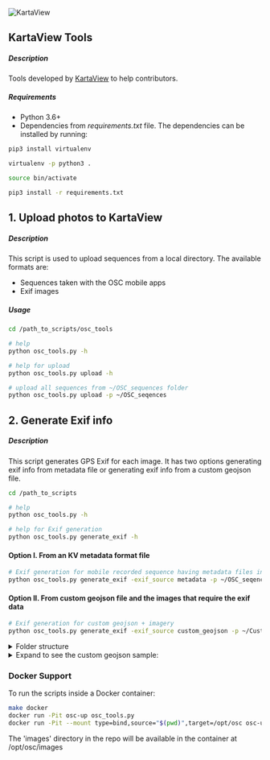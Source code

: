 ![KartaView](https://github.com/kartaview/upload-scripts/blob/master/logo-KartaView-light.png)

## KartaView Tools

##### Description
Tools developed by [KartaView](https://kartaview.org/) to help contributors.

##### Requirements
* Python 3.6+
* Dependencies from _requirements.txt_ file.
The dependencies can be installed by running:
```sh
pip3 install virtualenv

virtualenv -p python3 .

source bin/activate

pip3 install -r requirements.txt
```

## 1. Upload photos to KartaView

##### Description
This script is used to upload sequences from a local directory. The available formats are:
* Sequences taken with the OSC mobile apps
* Exif images
 
##### Usage
```sh
cd /path_to_scripts/osc_tools

# help
python osc_tools.py -h

# help for upload
python osc_tools.py upload -h

# upload all sequences from ~/OSC_sequences folder
python osc_tools.py upload -p ~/OSC_seqences

```

## 2. Generate Exif info 

##### Description
This script generates GPS Exif for each image. It has two options generating exif info from metadata file or generating exif info from a custom geojson file. 

```sh
cd /path_to_scripts

# help
python osc_tools.py -h

# help for Exif generation
python osc_tools.py generate_exif -h
```

#### Option I. From an KV metadata format file
```sh
# Exif generation for mobile recorded sequence having metadata files in ~/OSC_sequences/Sequence1 folder
python osc_tools.py generate_exif -exif_source metadata -p ~/OSC_seqences/Sequence1

```

#### Option II. From custom geojson file and the images that require the exif data

```sh
# Exif generation for custom geojson + imagery 
python osc_tools.py generate_exif -exif_source custom_geojson -p ~/CustomFolderContainingGeoJsonAndImages

```
<details>
 <summary>Folder structure</summary>

```
 ~/CustomFolderContainingGeoJsonAndImages
 ~/CustomFolderContainingGeoJsonAndImages/a_file.geojson
 ~/CustomFolderContainingGeoJsonAndImages/folder_with_images
 ~/CustomFolderContainingGeoJsonAndImages/folder_with_images/image1.jpg
 ~/CustomFolderContainingGeoJsonAndImages/folder_with_images/image2.jpg
 ~/CustomFolderContainingGeoJsonAndImages/folder_with_images/image3.jpg
```
</details>


<details>
  <summary>Expand to see the custom geojson sample:</summary>
 
  ```json
  {
      "type": "FeatureCollection",
      "features": [
      {
          "type": "Feature",
          "properties": {
              "order": 1,
              "path": "folder_with_images/image1.jpg",
              "direction": 236.0,
              "Lat": 1.910309,
              "Lon": 1.503069,
              "Timestamp": "2020-01-20T08:00:01Z"
          },
          "geometry": { 
              "type": "Point",
              "coordinates": [ 1.503069408072847, 1.910308570011793 ]
          }
      },
      {
          "type": "Feature",
          "properties": {
              "order": 2,
              "path": "folder_with_images/image2.jpg",
              "direction": 236.0,
              "Lat": 1.910199,
              "Lon": 1.502908,
              "Timestamp": "2020-01-20T08:01:21Z"
          },
          "geometry": {
              "type": "Point",
              "coordinates": [ 1.502907515952158, 1.910198963742701 ]
          }
      },
      {
          "type": "Feature",
          "properties": {
              "order": 3,
              "path": "folder_with_images/image3.jpg",
              "direction": 236.0,
              "Lat": 1.910096,
              "Lon": 1.502764,
              "Timestamp": "2020-01-20T08:12:10Z"
          },
          "geometry": {
              "type": "Point",
              "coordinates": [ 1.50276400212099, 1.910095961756973 ]
          }
      }
      ]
  }
  ```
  | Member | Type | Format | Comment |
  | ------ | ---- | ------ | ------- |
  | `Timestamp` | string | `%Y-%m-%dT%H:%M:%SZ` | [RFC 3339](https://www.rfc-editor.org/rfc/rfc3339), not full ISO 8601 |
  | `Lat` | float | `-90.0` <= `Lat` <= `90.0` | latitude in decimal degrees |
  | `Lng` | float | `0.0` <= `Lng` < `360.0`| longitude in decimal degrees |
  | `order` | int | `order` >= `1` | order of image in the track |
  | `direction` | float | `0.0` <= `direction` < `360.0` | cardinal direction in degrees the image was taken |
  | `path` | string | operating system’s specific path format | image path relative to the geojson file |
</details>


### Docker Support
To run the scripts inside a Docker container:
```sh
make docker
docker run -Pit osc-up osc_tools.py
docker run -Pit --mount type=bind,source="$(pwd)",target=/opt/osc osc-up /opt/osc/osc_tools.py
```
The 'images' directory in the repo will be available in the container at /opt/osc/images
